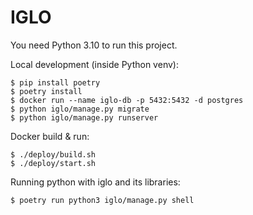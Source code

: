 # IGLO

You need Python 3.10 to run this project.

Local development (inside Python venv):

```
$ pip install poetry
$ poetry install
$ docker run --name iglo-db -p 5432:5432 -d postgres
$ python iglo/manage.py migrate
$ python iglo/manage.py runserver
```

Docker build & run:

```
$ ./deploy/build.sh
$ ./deploy/start.sh
```

Running python with iglo and its libraries:

```
$ poetry run python3 iglo/manage.py shell
```
